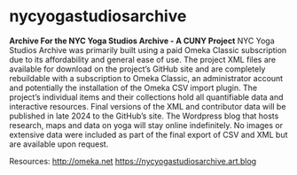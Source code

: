 # nycyogastudiosarchive
**Archive For the NYC Yoga Studios Archive - A CUNY Project**
NYC Yoga Studios Archive was primarily built using a paid Omeka Classic subscription due to its affordability and general ease of use. The project XML files are available for download on the project’s GitHub site and are completely rebuildable with a subscription to Omeka Classic, an administrator account and potentially the installation of the Omeka CSV import plugin. The project’s individual items and their collections hold all quantifiable data and interactive resources. Final versions of the XML and contributor data will be published in late 2024 to the GitHub’s site. The Wordpress blog that hosts research, maps and data on yoga will stay online indefinitely. No images or extensive data were included as part of the final export of CSV and XML but are available upon request.

Resources:
http://omeka.net 
https://nycyogastudiosarchive.art.blog 

